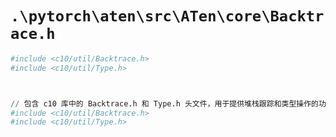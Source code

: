 # `.\pytorch\aten\src\ATen\core\Backtrace.h`

```py
#include <c10/util/Backtrace.h>
#include <c10/util/Type.h>



// 包含 c10 库中的 Backtrace.h 和 Type.h 头文件，用于提供堆栈跟踪和类型操作的功能
#include <c10/util/Backtrace.h>
#include <c10/util/Type.h>
```